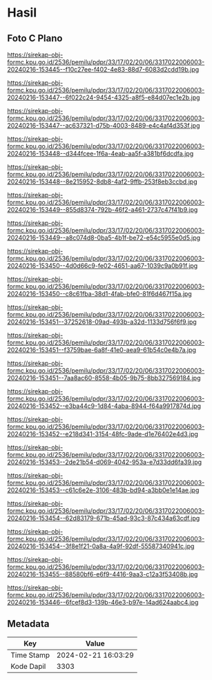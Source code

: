# Hasil

## Foto C Plano

https://sirekap-obj-formc.kpu.go.id/2536/pemilu/pdpr/33/17/02/20/06/3317022006003-20240216-153445--f10c27ee-f402-4e83-88d7-6083d2cdd19b.jpg

https://sirekap-obj-formc.kpu.go.id/2536/pemilu/pdpr/33/17/02/20/06/3317022006003-20240216-153447--6f022c24-9454-4325-a8f5-e84d07ec1e2b.jpg

https://sirekap-obj-formc.kpu.go.id/2536/pemilu/pdpr/33/17/02/20/06/3317022006003-20240216-153447--ac637321-d75b-4003-8489-e4c4af4d353f.jpg

https://sirekap-obj-formc.kpu.go.id/2536/pemilu/pdpr/33/17/02/20/06/3317022006003-20240216-153448--d344fcee-1f6a-4eab-aa5f-a381bf6dcdfa.jpg

https://sirekap-obj-formc.kpu.go.id/2536/pemilu/pdpr/33/17/02/20/06/3317022006003-20240216-153448--8e215952-8db8-4af2-9ffb-253f8eb3ccbd.jpg

https://sirekap-obj-formc.kpu.go.id/2536/pemilu/pdpr/33/17/02/20/06/3317022006003-20240216-153449--855d8374-792b-46f2-a461-2737c47f41b9.jpg

https://sirekap-obj-formc.kpu.go.id/2536/pemilu/pdpr/33/17/02/20/06/3317022006003-20240216-153449--a8c074d8-0ba5-4b1f-be72-e54c5955e0d5.jpg

https://sirekap-obj-formc.kpu.go.id/2536/pemilu/pdpr/33/17/02/20/06/3317022006003-20240216-153450--4d0d66c9-fe02-4651-aa67-1039c9a0b91f.jpg

https://sirekap-obj-formc.kpu.go.id/2536/pemilu/pdpr/33/17/02/20/06/3317022006003-20240216-153450--c8c61fba-38d1-4fab-bfe0-81f6d467f15a.jpg

https://sirekap-obj-formc.kpu.go.id/2536/pemilu/pdpr/33/17/02/20/06/3317022006003-20240216-153451--37252618-09ad-493b-a32d-1133d756f6f9.jpg

https://sirekap-obj-formc.kpu.go.id/2536/pemilu/pdpr/33/17/02/20/06/3317022006003-20240216-153451--f3759bae-6a8f-41e0-aea9-61b54c0e4b7a.jpg

https://sirekap-obj-formc.kpu.go.id/2536/pemilu/pdpr/33/17/02/20/06/3317022006003-20240216-153451--7aa8ac60-8558-4b05-9b75-8bb327569184.jpg

https://sirekap-obj-formc.kpu.go.id/2536/pemilu/pdpr/33/17/02/20/06/3317022006003-20240216-153452--e3ba44c9-1d84-4aba-8944-f64a9917874d.jpg

https://sirekap-obj-formc.kpu.go.id/2536/pemilu/pdpr/33/17/02/20/06/3317022006003-20240216-153452--e218d341-3154-48fc-9ade-d1e76402e4d3.jpg

https://sirekap-obj-formc.kpu.go.id/2536/pemilu/pdpr/33/17/02/20/06/3317022006003-20240216-153453--2de21b54-d069-4042-953a-e7d33dd6fa39.jpg

https://sirekap-obj-formc.kpu.go.id/2536/pemilu/pdpr/33/17/02/20/06/3317022006003-20240216-153453--c61c6e2e-3106-483b-bd94-a3bb0e1e14ae.jpg

https://sirekap-obj-formc.kpu.go.id/2536/pemilu/pdpr/33/17/02/20/06/3317022006003-20240216-153454--62d83179-671b-45ad-93c3-87c434a63cdf.jpg

https://sirekap-obj-formc.kpu.go.id/2536/pemilu/pdpr/33/17/02/20/06/3317022006003-20240216-153454--3f8e1f21-0a8a-4a9f-92df-55587340941c.jpg

https://sirekap-obj-formc.kpu.go.id/2536/pemilu/pdpr/33/17/02/20/06/3317022006003-20240216-153455--88580bf6-e6f9-4416-9aa3-c12a3f53408b.jpg

https://sirekap-obj-formc.kpu.go.id/2536/pemilu/pdpr/33/17/02/20/06/3317022006003-20240216-153446--6fcef8d3-139b-46e3-b97e-14ad624aabc4.jpg


## Metadata

| Key        | Value               |
| ---------- | ------------------- |
| Time Stamp | 2024-02-21 16:03:29 |
| Kode Dapil | 3303                |



